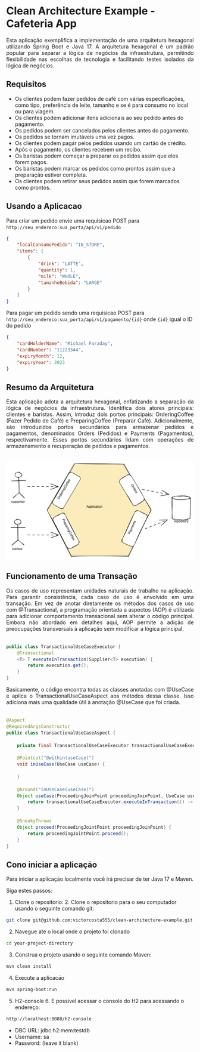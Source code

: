 # Clean Architecture Example - Cafeteria App

<div align="justify"> Esta aplicação exemplifica a implementação de uma arquitetura hexagonal utilizando Spring Boot e Java 17. A arquitetura 
hexagonal é um padrão popular para separar a lógica de negócios da infraestrutura, permitindo flexibilidade nas escolhas 
de tecnologia e facilitando testes isolados da lógica de negócios.
</div>

## Requisitos 

- Os clientes podem fazer pedidos de café com várias especificações, como tipo, preferência de leite, tamanho e se é para consumo no local ou para viagem.
- Os clientes podem adicionar itens adicionais ao seu pedido antes do pagamento.
- Os pedidos podem ser cancelados pelos clientes antes do pagamento.
- Os pedidos se tornam imutáveis uma vez pagos.
- Os clientes podem pagar pelos pedidos usando um cartão de crédito.
- Após o pagamento, os clientes recebem um recibo.
- Os baristas podem começar a preparar os pedidos assim que eles forem pagos.
- Os baristas podem marcar os pedidos como prontos assim que a preparação estiver completa.
- Os clientes podem retirar seus pedidos assim que forem marcados como prontos.

## Usando a Aplicacao

Para criar um pedido envie uma requisicao POST para `http://seu_endereco:sua_porta/api/v1/pedido`

```json
{
    "localConsumoPedido": "IN_STORE",
    "items": [
        {
            "drink": "LATTE",
            "quantity": 1,
            "milk": "WHOLE",
            "tamanhoBebida": "LARGE"
        }
    ]
}
```

Para pagar um pedido sendo uma requisicao POST para `http://seu_endereco:sua_porta/api/v1/pagamento/{id}` onde `{id}` igual o ID do pedido

```json
{
    "cardHolderName": "Michael Faraday",
    "cardNumber": "11223344",
    "expiryMonth": 12,
    "expiryYear": 2023
}
```

## Resumo da Arquitetura

<div align="justify">Esta aplicação adota a arquitetura hexagonal, enfatizando a separação da lógica de negócios da infraestrutura. Identifica
dois atores principais: clientes e baristas. Assim, introduz dois portos principais: OrderingCoffee (Fazer Pedido de Café) 
e PreparingCoffee (Preparar Café). Adicionalmente, são introduzidos portos secundários para armazenar pedidos e pagamentos, 
denominados Orders (Pedidos) e Payments (Pagamentos), respectivamente. Esses portos secundários lidam com operações de 
armazenamento e recuperação de pedidos e pagamentos.
</div>

<br/>

![Hexagonal Architecture](images/coffee-shop-use-cases.svg)

## Funcionamento de uma Transaçāo

<div align="justify"> Os casos de uso representam unidades naturais de trabalho na aplicação. Para garantir consistência, cada caso de uso é 
envolvido em uma transação. Em vez de anotar diretamente os métodos dos casos de uso com @Transactional, a programação 
orientada a aspectos (AOP) é utilizada para adicionar comportamento transacional sem alterar o código principal. Embora 
não abordado em detalhes aqui, AOP permite a adição de preocupações transversais à aplicação sem modificar a lógica principal.
</div>

<br/>

```java
public class TransactionalUseCaseExecutor {
    @Transactional
    <T> T executeInTransaction(Supplier<T> execution) {
        return execution.get();
    }
}
```


<div align="justify"> Basicamente, o código encontra todas as classes anotadas com @UseCase e aplica o TransactionalUseCaseAspect aos métodos 
dessa classe. Isso adiciona mais uma qualidade útil à anotação @UseCase que foi criada.
</div>

<br/>

```java
@Aspect
@RequiredArgsConstructor
public class TransactionalUseCaseAspect {

    private final TransactionalUseCaseExecutor transactionalUseCaseExecutor;

    @Pointcut("@within(useCase)")
    void inUseCase(UseCase useCase) {

    }
  
    @Around("inUseCase(useCase)")
    Object useCase(ProceedingJoinPoint proceedingJoinPoint, UseCase useCase) {
        return transactionalUseCaseExecutor.executeInTransaction(() -> proceed(proceedingJoinPoint));
    }

    @SneakyThrows
    Object proceed(ProceedingJointPoint proceedingJoinPoint) {
        return proceedingJointPoint.proceed();
    }
}
```

## Cono iniciar a aplicaçāo

Para iniciar a aplicaçāo localmente você irá precisar de ter Java 17 e Maven.

Siga estes passos:

1. Clone o repositorio:
   2. Clone o repositorio para o seu computador usando o seguinte comando git:

```bash
git clone git@github.com:victorcosta555/clean-architecture-example.git
```

2. Navegue ate o local onde o projeto foi clonado 

```bash
cd your-project-directory
```

3. Construa o projeto usando o seguinte comando Maven:

```bash
mvn clean install
```

4. Execute a aplicacāo

```bash
mvn spring-boot:run
```

5. H2-console 
   6. E possivel acessar o console do H2 para acessando o endereço:

```bash
http://localhost:8080/h2-console
```

- DBC URL: jdbc:h2:mem:testdb
- Username: sa
- Password: (leave it blank)